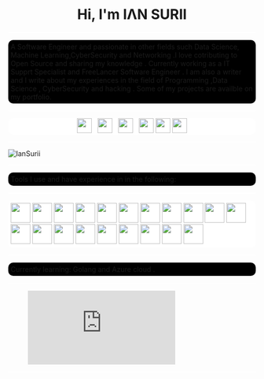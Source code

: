 <h1 align="center">Hi, I'm IΛN SURII</h1>
<hr style="height:2px; background:white">
<p align="left"
style="background:black;border-radius:10px;padding:5px"
>A Software Engineer and passionate in other fields such Data Science, Machine Learning,CyberSecurity and Networking .I love cotributing to Open Source and sharing my knowledge . Currently working as a IT Supprt Specialist and FreeLancer Software Engineer . I am also a writer and I write about my experiences in the field of Programming ,Data Science , CyberSecurity and hacking . Some of my projects are availble on my portfolio.
 </p>
 <hr style="height:2px; background:white">
<p align='center' style="background:white;border-radius:10px">
<a href="https://medium.com/@ianmuthuri254"><img height="30" src="https://external-content.duckduckgo.com/iu/?u=https%3A%2F%2Ftse1.mm.bing.net%2Fth%3Fid%3DOIP.0s5xo_FsIXqNr91F2MGtvQHaEH%26pid%3DApi&f=1"></a>&nbsp;&nbsp;
<a href="https://twitter.com/ian_surii"><img height="30" src="https://external-content.duckduckgo.com/iu/?u=https%3A%2F%2Ftse2.mm.bing.net%2Fth%3Fid%3DOIP.uQlQc1ej3xTRMpywzGuFvAHaHw%26pid%3DApi&f=1"></a>&nbsp;&nbsp;
<a href="https://www.instagram.com/iansurii/"><img height="30" src="https://external-content.duckduckgo.com/iu/?u=https%3A%2F%2Ftse3.mm.bing.net%2Fth%3Fid%3DOIP.B2jAIMD6FXO4S_32ZdNBtwHaHW%26pid%3DApi&f=1"></a>&nbsp;&nbsp;
<a href="https://www.buymeacoffee.com/ianmuthuri"><img height="30" src="https://external-content.duckduckgo.com/iu/?u=https%3A%2F%2Ftse3.mm.bing.net%2Fth%3Fid%3DOIP.kFWRE6GIDbIJ_2i7NOVABgAAAA%26pid%3DApi&f=1"></a>
<a href="https://www.linkedin.com/in/muthuri-ian-a6b306151/"><img height="30" src="https://external-content.duckduckgo.com/iu/?u=https%3A%2F%2Ftse4.mm.bing.net%2Fth%3Fid%3DOIP.e5DqB2ku7q9ZTE3vgU3gpAHaHw%26pid%3DApi&f=1"></a>
 <a href="https://stackoverflow.com/users/13535478/iansurii"><img height="30" src="https://external-content.duckduckgo.com/iu/?u=https%3A%2F%2Ficonape.com%2Fwp-content%2Fpng_logo_vector%2Fstack-overflow-icon.png&f=1&nofb=1"></a>
</p>

<hr style="height:2px; background:white">
<img align="center" src="https://github-readme-stats.vercel.app/api?username=IanSurii&show_icons=true" alt="IanSurii" />

<!-- <img align="center" src="https://github-readme-stats.vercel.app/api/top-langs/?username=IanSurii&layout=compact&hide=html" alt="IanSurii" /> -->

<!-- Paragraph aligned at the center and containing images of IDEs like vsocde and others -->
<hr style="height:2px; background:white">
<p style="background:black;border-radius:10px;padding:5px">
Tools I use  and  have experience in in the following:

</p>
<hr style="height:2px; background:white">
<p align="left" style="background:white;border-radius:10px;padding:5px">
<a href="https://www.visualstudio.com/"><img height="40" src="https://external-content.duckduckgo.com/iu/?u=https%3A%2F%2Ftse1.mm.bing.net%2Fth%3Fid%3DOIP.2YRutGjF4sWbnGWJ4mSMpAHaHa%26pid%3DApi&f=1"></a>
<a href="https://www.visualstudio.com/"><img height="40" src="https://external-content.duckduckgo.com/iu/?u=https%3A%2F%2Fdevblogs.microsoft.com%2Fvisualstudio%2Fwp-content%2Fuploads%2Fsites%2F4%2F2019%2F01%2Fvisualstudio-1.png&f=1&nofb=1"></a>
<a href="https://www.visualstudio.com/"><img height="40" src="https://external-content.duckduckgo.com/iu/?u=https%3A%2F%2Fwww.venafi.com%2Fsites%2Fdefault%2Ffiles%2Fcontent%2Fbody%2FDocker_Logo.png&f=1&nofb=1"></a>
<a href="https://www.visualstudio.com/"><img height="40" src="https://external-content.duckduckgo.com/iu/?u=https%3A%2F%2Fcdn-images-1.medium.com%2Fmax%2F1600%2F1*_vzcsGSA5YwmNQOCrulfqg.png&f=1&nofb=1"></a>
<a href="https://www.visualstudio.com/"><img height="40" src="https://external-content.duckduckgo.com/iu/?u=https%3A%2F%2Fse.ewi.tudelft.nl%2Fdesosa2019%2Fchapters%2Fdjango%2Fimages%2Fdjango%2Flogo-transparent.png&f=1&nofb=1"></a>
<a href="https://www.visualstudio.com/"><img height="40" src="https://external-content.duckduckgo.com/iu/?u=https%3A%2F%2Fdownload.logo.wine%2Flogo%2FJava_(programming_language)%2FJava_(programming_language)-Logo.wine.png&f=1&nofb=1"></a>
<a href="https://www.visualstudio.com/"><img height="40" src="https://external-content.duckduckgo.com/iu/?u=http%3A%2F%2Fwww.pngmart.com%2Ffiles%2F7%2FPython-Transparent-Background.png&f=1&nofb=1"></a>
<a href="https://www.visualstudio.com/"><img height="40" src="https://external-content.duckduckgo.com/iu/?u=https%3A%2F%2Fmarcas-logos.net%2Fwp-content%2Fuploads%2F2020%2F11%2FJavaScript-logo.png&f=1&nofb=1"></a>
<a href="https://www.visualstudio.com/"><img height="40" src="https://external-content.duckduckgo.com/iu/?u=https%3A%2F%2Ftse4.mm.bing.net%2Fth%3Fid%3DOIP.Ym6KU-iQxKVg-QwO4OMOzAHaHa%26pid%3DApi&f=1"></a>
<a href="https://www.visualstudio.com/"><img height="40" src="https://external-content.duckduckgo.com/iu/?u=https%3A%2F%2Ftse2.mm.bing.net%2Fth%3Fid%3DOIP.fd2QKiMrufFXtGePH3D77AEsCi%26pid%3DApi&f=1"></a>
<a href="https://www.visualstudio.com/"><img height="40" src="https://external-content.duckduckgo.com/iu/?u=https%3A%2F%2Fcdn-images-1.medium.com%2Fmax%2F1200%2F1*5-aoK8IBmXve5whBQM90GA.png&f=1&nofb=1"></a>
<a href="https://www.visualstudio.com/"><img height="40" src="https://external-content.duckduckgo.com/iu/?u=https%3A%2F%2Ftse1.mm.bing.net%2Fth%3Fid%3DOIP.HvBfzGwI9pfFfpx6eD-j7wHaIy%26pid%3DApi&f=1"></a>
<a href="https://www.visualstudio.com/"><img height="40" src="https://external-content.duckduckgo.com/iu/?u=https%3A%2F%2Fcdn.freebiesupply.com%2Flogos%2Fthumbs%2F2x%2Fmysql-logo.png&f=1&nofb=1"></a>
<a href="https://www.visualstudio.com/"><img height="40" src="https://external-content.duckduckgo.com/iu/?u=https%3A%2F%2Fcdn.freebiesupply.com%2Flogos%2Flarge%2F2x%2Fopenshift-logo-png-transparent.png&f=1&nofb=1"></a>
<a href="https://www.visualstudio.com/"><img height="40" src="https://external-content.duckduckgo.com/iu/?u=https%3A%2F%2Fcdn2.iconfinder.com%2Fdata%2Ficons%2Fmixd%2F512%2F20_kubernetes-512.png&f=1&nofb=1"></a>
<a href="https://www.visualstudio.com/"><img height="40" src="https://external-content.duckduckgo.com/iu/?u=https%3A%2F%2Fcdn4.iconfinder.com%2Fdata%2Ficons%2Fredis-2%2F1451%2FUntitled-2-512.png&f=1&nofb=1"></a>
<a href="https://www.visualstudio.com/"><img height="40" src="https://external-content.duckduckgo.com/iu/?u=https%3A%2F%2F478h5m1yrfsa3bbe262u7muv-wpengine.netdna-ssl.com%2Fwp-content%2Fuploads%2F2019%2F01%2FIBMCloud.png&f=1&nofb=1"></a>
<a href="https://www.visualstudio.com/"><img height="40" src="https://external-content.duckduckgo.com/iu/?u=https%3A%2F%2Fthetechportal.com%2Fwp-content%2Fuploads%2F2019%2F12%2Faws-logo.png&f=1&nofb=1"></a>
<a href="https://www.visualstudio.com/"><img height="40" src="https://external-content.duckduckgo.com/iu/?u=https%3A%2F%2Fpluspng.com%2Fimg-png%2Fgoogle-cloud-logo-png-google-cloud-logo-evolution-history-and-meaning-png-1280x720.png&f=1&nofb=1"></a>
<a href="https://www.visualstudio.com/"><img height="40" src="https://external-content.duckduckgo.com/iu/?u=https%3A%2F%2Fthetechportal.com%2Fwp-content%2Fuploads%2F2019%2F12%2Faws-logo.png&f=1&nofb=1"></a>
</p>
<hr style="height:2px; background:white">
<p style="background:black;border-radius:10px;padding:5px">
Currently learning: Golang and Azure cloud .
</p>
<hr style="height:2px; background:white">
<figure><embed src="https://wakatime.com/share/@IanSurii/789046fd-1e87-4a11-a0aa-b2f919877965.svg"></embed></figure>
<hr style="height:2px; background:white">
